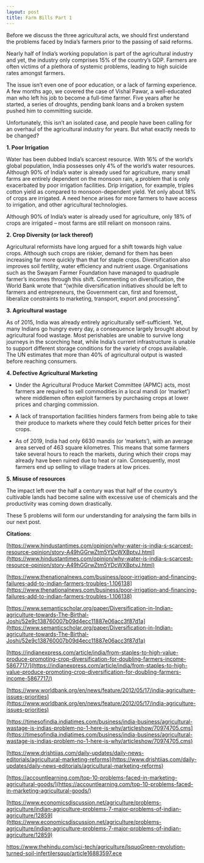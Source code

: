 ```yaml
---
layout: post
title: Farm Bills Part 1
---
```


Before we discuss the three agricultural acts, we should first understand the problems faced by India’s farmers prior to the passing of said reforms.

  

Nearly half of India’s working population is part of the agricultural industry and yet, the industry only comprises 15% of the country’s GDP. Farmers are often victims of a plethora of systemic problems, leading to high suicide rates amongst farmers.

  

The issue isn’t even one of poor education, or a lack of farming experience. A few months ago, we covered the case of Vishal Pawar, a well-educated man who left his job to become a full-time farmer. Five years after he started, a series of droughts, pending bank loans and a broken system pushed him to committing suicide.

  

Unfortunately, this isn’t an isolated case, and people have been calling for an overhaul of the agricultural industry for years. But what exactly needs to be changed?

  

**1.  Poor Irrigation**
    

Water has been dubbed India’s scarcest resource. With 16% of the world’s global population, India possesses only 4% of the world’s water resources. Although 90% of India’s water is already used for agriculture, many small farms are entirely dependent on the monsoon rain, a problem that is only exacerbated by poor irrigation facilities. Drip irrigation, for example, triples cotton yield as compared to monsoon-dependent yield. Yet only about 18% of crops are irrigated. A need hence arises for more farmers to have access to irrigation, and other agricultural technologies.

  

Although 90% of India’s water is already used for agriculture, only 18% of crops are irrigated – most farms are still reliant on monsoon rains.

  

**2.  Crop Diversity (or lack thereof)**
    

Agricultural reformists have long argued for a shift towards high value crops. Although such crops are riskier, demand for them has been increasing far more quickly than that for staple crops. Diversification also improves soil fertility, water efficiency and nutrient usage. Organisations such as the Swayam Farmer Foundation have managed to quadruple farmer’s incomes through this shift. Commenting on diversification, the World Bank wrote that “(w)hile diversification initiatives should be left to farmers and entrepreneurs, the Government can, first and foremost, liberalize constraints to marketing, transport, export and processing”.

**3.  Agricultural wastage**
    

As of 2015, India was already entirely agriculturally self-sufficient. Yet, many Indians go hungry every day, a consequence largely brought about by agricultural food wastage. Most perishables are unable to survive long journeys in the scorching heat, while India’s current infrastructure is unable to support different storage conditions for the variety of crops available. The UN estimates that more than 40% of agricultural output is wasted before reaching consumers.

**4.  Defective Agricultural Marketing**
    

-   Under the Agricultural Produce Market Committee (APMC) acts, most farmers are required to sell commodities in a local mandi (or ‘market’) where middlemen often exploit farmers by purchasing crops at lower prices and charging commission.
    
-   A lack of transportation facilities hinders farmers from being able to take their produce to markets where they could fetch better prices for their crops.
    
-   As of 2019, India had only 6630 mandis (or ‘markets’), with an average area served of 463 square kilometres. This means that some farmers take several hours to reach the markets, during which their crops may already have been ruined due to heat or rain. Consequently, most farmers end up selling to village traders at low prices.
    

**5.  Misuse of resources**
    

The impact left over the half a century was that half of the country’s cultivable lands had become saline with excessive use of chemicals and the productivity was coming down drastically.

  
  These 5 problems will form our understanding for analysing the farm bills in our next post. 

**Citations**:

  

[https://www.hindustantimes.com/opinion/why-water-is-india-s-scarcest-resource-opinion/story-A49hGGrwZtm5YDcWXBptvJ.html](https://www.hindustantimes.com/opinion/why-water-is-india-s-scarcest-resource-opinion/story-A49hGGrwZtm5YDcWXBptvJ.html)

[https://www.thenationalnews.com/business/poor-irrigation-and-financing-failures-add-to-indian-farmers-troubles-1.106138](https://www.thenationalnews.com/business/poor-irrigation-and-financing-failures-add-to-indian-farmers-troubles-1.106138)

[https://www.semanticscholar.org/paper/Diversification-in-Indian-agriculture-towards-The-Birthal-Joshi/52e9c138760007b09d4ecc11887e06acc3f87d1a](https://www.semanticscholar.org/paper/Diversification-in-Indian-agriculture-towards-The-Birthal-Joshi/52e9c138760007b09d4ecc11887e06acc3f87d1a)

[https://indianexpress.com/article/india/from-staples-to-high-value-produce-promoting-crop-diversification-for-doubling-farmers-income-5867717/](https://indianexpress.com/article/india/from-staples-to-high-value-produce-promoting-crop-diversification-for-doubling-farmers-income-5867717/)

[https://www.worldbank.org/en/news/feature/2012/05/17/india-agriculture-issues-priorities](https://www.worldbank.org/en/news/feature/2012/05/17/india-agriculture-issues-priorities)

[https://timesofindia.indiatimes.com/business/india-business/agricultural-wastage-is-indias-problem-no-1-here-is-why/articleshow/70974705.cms](https://timesofindia.indiatimes.com/business/india-business/agricultural-wastage-is-indias-problem-no-1-here-is-why/articleshow/70974705.cms)

[https://www.drishtiias.com/daily-updates/daily-news-editorials/agricultural-marketing-reforms](https://www.drishtiias.com/daily-updates/daily-news-editorials/agricultural-marketing-reforms)

[https://accountlearning.com/top-10-problems-faced-in-marketing-agricultural-goods/](https://accountlearning.com/top-10-problems-faced-in-marketing-agricultural-goods/)

[https://www.economicsdiscussion.net/agriculture/problems-agriculture/indian-agriculture-problems-7-major-problems-of-indian-agriculture/12859](https://www.economicsdiscussion.net/agriculture/problems-agriculture/indian-agriculture-problems-7-major-problems-of-indian-agriculture/12859)

https://www.thehindu.com/sci-tech/agriculture/lsquoGreen-revolution-turned-soil-infertilersquo/article16883597.ece
